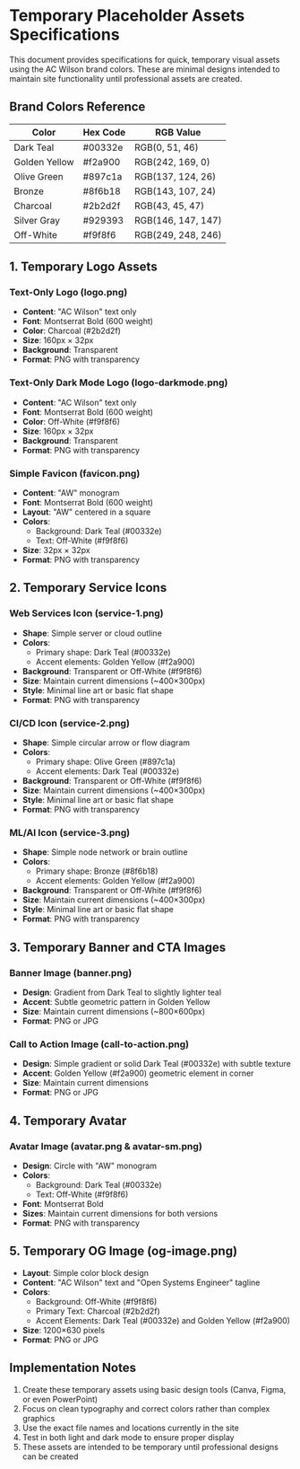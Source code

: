 # Temporary Placeholder Assets Specifications

This document provides specifications for quick, temporary visual assets using the AC Wilson brand colors. These are minimal designs intended to maintain site functionality until professional assets are created.

## Brand Colors Reference

| Color         | Hex Code | RGB Value          |
|---------------|----------|-------------------|
| Dark Teal     | #00332e  | RGB(0, 51, 46)    |
| Golden Yellow | #f2a900  | RGB(242, 169, 0)  |
| Olive Green   | #897c1a  | RGB(137, 124, 26) |
| Bronze        | #8f6b18  | RGB(143, 107, 24) |
| Charcoal      | #2b2d2f  | RGB(43, 45, 47)   |
| Silver Gray   | #929393  | RGB(146, 147, 147)|
| Off-White     | #f9f8f6  | RGB(249, 248, 246)|

## 1. Temporary Logo Assets

### Text-Only Logo (logo.png)

- **Content**: "AC Wilson" text only
- **Font**: Montserrat Bold (600 weight)
- **Color**: Charcoal (#2b2d2f)
- **Size**: 160px × 32px
- **Background**: Transparent
- **Format**: PNG with transparency

### Text-Only Dark Mode Logo (logo-darkmode.png)

- **Content**: "AC Wilson" text only
- **Font**: Montserrat Bold (600 weight)
- **Color**: Off-White (#f9f8f6)
- **Size**: 160px × 32px
- **Background**: Transparent
- **Format**: PNG with transparency

### Simple Favicon (favicon.png)

- **Content**: "AW" monogram
- **Font**: Montserrat Bold (600 weight)
- **Layout**: "AW" centered in a square
- **Colors**:
  - Background: Dark Teal (#00332e)
  - Text: Off-White (#f9f8f6)
- **Size**: 32px × 32px
- **Format**: PNG with transparency

## 2. Temporary Service Icons

### Web Services Icon (service-1.png)

- **Shape**: Simple server or cloud outline
- **Colors**:
  - Primary shape: Dark Teal (#00332e)
  - Accent elements: Golden Yellow (#f2a900)
- **Background**: Transparent or Off-White (#f9f8f6)
- **Size**: Maintain current dimensions (~400×300px)
- **Style**: Minimal line art or basic flat shape
- **Format**: PNG with transparency

### CI/CD Icon (service-2.png)

- **Shape**: Simple circular arrow or flow diagram
- **Colors**:
  - Primary shape: Olive Green (#897c1a)
  - Accent elements: Dark Teal (#00332e)
- **Background**: Transparent or Off-White (#f9f8f6)
- **Size**: Maintain current dimensions (~400×300px)
- **Style**: Minimal line art or basic flat shape
- **Format**: PNG with transparency

### ML/AI Icon (service-3.png)

- **Shape**: Simple node network or brain outline
- **Colors**:
  - Primary shape: Bronze (#8f6b18)
  - Accent elements: Golden Yellow (#f2a900)
- **Background**: Transparent or Off-White (#f9f8f6)
- **Size**: Maintain current dimensions (~400×300px)
- **Style**: Minimal line art or basic flat shape
- **Format**: PNG with transparency

## 3. Temporary Banner and CTA Images

### Banner Image (banner.png)

- **Design**: Gradient from Dark Teal to slightly lighter teal
- **Accent**: Subtle geometric pattern in Golden Yellow
- **Size**: Maintain current dimensions (~800×600px)
- **Format**: PNG or JPG

### Call to Action Image (call-to-action.png)

- **Design**: Simple gradient or solid Dark Teal (#00332e) with subtle texture
- **Accent**: Golden Yellow (#f2a900) geometric element in corner
- **Size**: Maintain current dimensions
- **Format**: PNG or JPG

## 4. Temporary Avatar

### Avatar Image (avatar.png & avatar-sm.png)

- **Design**: Circle with "AW" monogram
- **Colors**:
  - Background: Dark Teal (#00332e)
  - Text: Off-White (#f9f8f6)
- **Font**: Montserrat Bold
- **Sizes**: Maintain current dimensions for both versions
- **Format**: PNG with transparency

## 5. Temporary OG Image (og-image.png)

- **Layout**: Simple color block design
- **Content**: "AC Wilson" text and "Open Systems Engineer" tagline
- **Colors**:
  - Background: Off-White (#f9f8f6)
  - Primary Text: Charcoal (#2b2d2f)
  - Accent Elements: Dark Teal (#00332e) and Golden Yellow (#f2a900)
- **Size**: 1200×630 pixels
- **Format**: PNG or JPG

## Implementation Notes

1. Create these temporary assets using basic design tools (Canva, Figma, or even PowerPoint)
2. Focus on clean typography and correct colors rather than complex graphics
3. Use the exact file names and locations currently in the site
4. Test in both light and dark mode to ensure proper display
5. These assets are intended to be temporary until professional designs can be created
